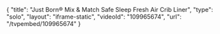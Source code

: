 {
    "title": "Just Born&reg; Mix &amp; Match Safe Sleep Fresh Air Crib Liner",
    "type": "solo",
    "layout": "iframe-static",
    "videoId": "109965674",
    "url": "\/tvpembed\/109965674"
}